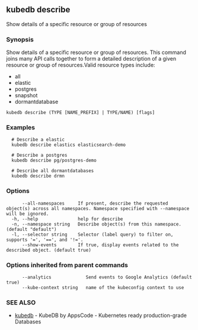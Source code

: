 ## kubedb describe

Show details of a specific resource or group of resources

### Synopsis


Show details of a specific resource or group of resources. This command joins many API calls together to form a detailed description of a given resource or group of resources.Valid resource types include: 

  * all  
  * elastic  
  * postgres  
  * snapshot  
  * dormantdatabase

```
kubedb describe (TYPE [NAME_PREFIX] | TYPE/NAME) [flags]
```

### Examples

```
  # Describe a elastic
  kubedb describe elastics elasticsearch-demo
  
  # Describe a postgres
  kubedb describe pg/postgres-demo
  
  # Describe all dormantdatabases
  kubedb describe drmn
```

### Options

```
      --all-namespaces     If present, describe the requested object(s) across all namespaces. Namespace specified with --namespace will be ignored.
  -h, --help               help for describe
  -n, --namespace string   Describe object(s) from this namespace. (default "default")
  -l, --selector string    Selector (label query) to filter on, supports '=', '==', and '!='.
      --show-events        If true, display events related to the described object. (default true)
```

### Options inherited from parent commands

```
      --analytics             Send events to Google Analytics (default true)
      --kube-context string   name of the kubeconfig context to use
```

### SEE ALSO
* [kubedb](kubedb.md)	 - KubeDB by AppsCode - Kubernetes ready production-grade Databases


